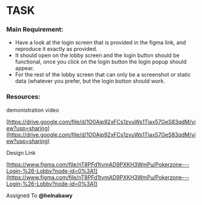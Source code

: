 # TASK


### Main Requirement: 

- Have a look at the login screen that is provided in the figma link, and reproduce it exactly as provided.
-  It should open on the lobby screen and the login button should be functional, once you click on the login button the login popup should appear.
- For the rest of the lobby screen that can only be a screenshot or static data (whatever you prefer, but the login button should work.


### Resources:

demonistration video

[https://drive.google.com/file/d/1O0Ajp92xFCs1zvuWs1Tiax57GeS83qdM/view?usp=sharing](https://drive.google.com/file/d/1O0Ajp92xFCs1zvuWs1Tiax57GeS83qdM/view?usp=sharing)

Design Link

[https://www.figma.com/file/nT8PFd1tvmAD9PXKH3WmPu/Pokerzone---Login-%26-Lobby?node-id=0%3A1](https://www.figma.com/file/nT8PFd1tvmAD9PXKH3WmPu/Pokerzone---Login-%26-Lobby?node-id=0%3A1)


Assigned To **@helnabawy**
